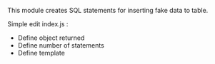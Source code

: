 This module creates SQL statements for inserting fake data to table.

Simple edit index.js :

- Define object returned
- Define number of statements
- Define template
